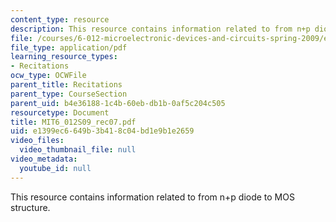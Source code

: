 ```yaml
---
content_type: resource
description: This resource contains information related to from n+p diode to MOS structure.
file: /courses/6-012-microelectronic-devices-and-circuits-spring-2009/e1399ec6649b3b418c04bd1e9b1e2659_MIT6_012S09_rec07.pdf
file_type: application/pdf
learning_resource_types:
- Recitations
ocw_type: OCWFile
parent_title: Recitations
parent_type: CourseSection
parent_uid: b4e36188-1c4b-60eb-db1b-0af5c204c505
resourcetype: Document
title: MIT6_012S09_rec07.pdf
uid: e1399ec6-649b-3b41-8c04-bd1e9b1e2659
video_files:
  video_thumbnail_file: null
video_metadata:
  youtube_id: null
---
```

This resource contains information related to from n+p diode to MOS structure.

